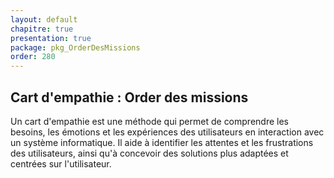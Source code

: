 ```yaml
---
layout: default
chapitre: true
presentation: true
package: pkg_OrderDesMissions
order: 280
---
```


## Cart d'empathie : Order des missions

<!-- note -->

Un cart d'empathie est une méthode qui permet de comprendre les besoins, les émotions et les expériences des utilisateurs en interaction avec un système informatique.
Il aide à identifier les attentes et les frustrations des utilisateurs, ainsi qu'à concevoir des solutions plus adaptées et centrées sur l'utilisateur.

<!-- new slide -->
